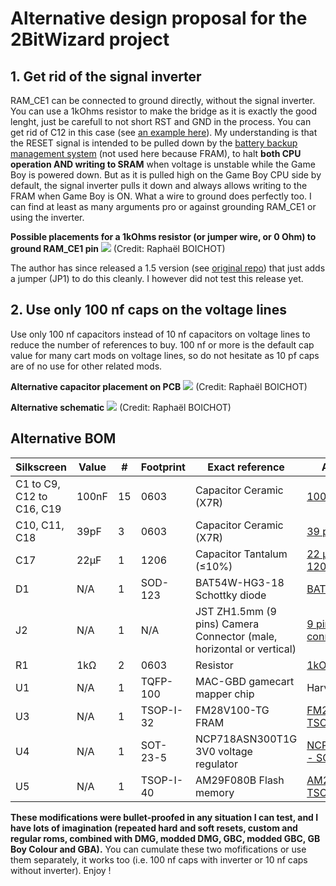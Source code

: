 # Alternative design proposal for the 2BitWizard project

## 1. Get rid of the signal inverter

RAM_CE1 can be connected to ground directly, without the signal inverter. You can use a 1kOhms resistor to make the bridge as it is exactly the good lenght, just be carefull to not short RST and GND in the process. You can get rid of C12 in this case (see [an example here](/Images/While_troubleshooting.png)). My understanding is that the RESET signal is intended to be pulled down by the [battery backup management system](https://github.com/MouseBiteLabs/Game-Boy-MBC3-Cartridge/tree/main/Technical) (not used here because FRAM), to halt **both CPU operation AND writing to SRAM** when voltage is unstable while the Game Boy is powered down. But as it is pulled high on the Game Boy CPU side by default, the signal inverter pulls it down and always allows writing to the FRAM when Game Boy is ON. What a wire to ground does perfectly too. I can find at least as many arguments pro or against grounding RAM_CE1 or using the inverter.

**Possible placements for a 1kOhms resistor (or jumper wire, or 0 Ohm) to ground RAM_CE1 pin**
![](/Alternative_design/Resistor_placement.png)
(Credit: Raphaël BOICHOT)

The author has since released a 1.5 version (see [original repo](https://github.com/2BitWizard/GB_Mini_Camera)) that just adds a jumper (JP1) to do this cleanly. I however did not test this release yet.

## 2. Use only 100 nf caps on the voltage lines

Use only 100 nf capacitors instead of 10 nf capacitors on voltage lines to reduce the number of references to buy. 100 nf or more is the default cap value for many cart mods on voltage lines, so do not hesitate as 10 pf caps are of no use for other related mods. 

**Alternative capacitor placement on PCB**
![](/Alternative_design/Component_placement_alternative.png)
(Credit: Raphaël BOICHOT)

**Alternative schematic**
![](/Alternative_design/Alternative_schematic.png)
(Credit: Raphaël BOICHOT)

## Alternative BOM

|Silkscreen |Value |# |Footprint |Exact reference |Aliexpress link |
|---------|---------|---------|---------|---------|---------|
|C1 to C9, C12 to C16, C19	|100nF	|15	|0603 |	Capacitor Ceramic (X7R)|[100 nf - 0603](https://www.aliexpress.com/item/1005005690927737.html)|
|C10, C11, C18	|39pF	|3	|0603 |Capacitor Ceramic (X7R)|[39 pf - 0603](https://www.aliexpress.com/item/1005005690927737.html)|
|C17	|22µF	|1	|1206 |Capacitor Tantalum (≤10%)	|[22 µf, 16V X7R - 1206](https://www.aliexpress.com/item/1005006022131059.html)|
|D1	|N/A	|1	|SOD-123 |BAT54W-HG3-18 Schottky diode|[BAT54W - SOD-123](https://www.aliexpress.com/item/1005007021313163.html)|
|J2	|N/A	|1	|N/A	|JST ZH1.5mm (9 pins)	Camera Connector (male, horizontal or vertical)|[9 pins JST connectors](https://www.aliexpress.com/item/1005006028155508.html)|
|R1	|1kΩ	|2	|0603 |Resistor	|[1kOhm - 0603](https://fr.aliexpress.com/item/1005005677654015.html)|
|U1	|N/A	|1	|TQFP-100 |MAC-GBD gamecart mapper chip|Harvest from cart|
|U3	|N/A	|1	|TSOP-I-32 |FM28V100-TG FRAM|[FM28V100-TG - TSOP-32](https://www.aliexpress.com/item/1005007221226758.html)|
|U4	|N/A	|1	|SOT-23-5	|NCP718ASN300T1G 3V0 voltage regulator|[NCP718ASN300T1G - SOT-23-5](https://www.aliexpress.com/item/1005005585077756.html)|
|U5	|N/A	|1	|TSOP-I-40 |AM29F080B	Flash memory|[AM29F080B - TSOP-40](https://www.aliexpress.com/item/1005007324498768.html)|

**These modifications were bullet-proofed in any situation I can test, and I have lots of imagination (repeated hard and soft resets, custom and regular roms, combined with DMG, modded DMG, GBC, modded GBC, GB Boy Colour and GBA).** You can cumulate these two mofifications or use them separately, it works too (i.e. 100 nf caps with inverter or 10 nf caps without inverter). Enjoy !

